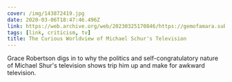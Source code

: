 ```yaml
---
cover: /img/143872419.jpg
date: 2020-03-06T18:47:46.496Z
link: https://web.archive.org/web/20230325170846/https://gemofamara.substack.com/p/the-curious-worldview-of-michael
tags: [link, criticism, tv]
title: The Curious Worldview of Michael Schur's Television
---
```


Grace Robertson digs in to why the politics and self-congratulatory nature of Michael Shur's television shows trip him up and make for awkward television.
